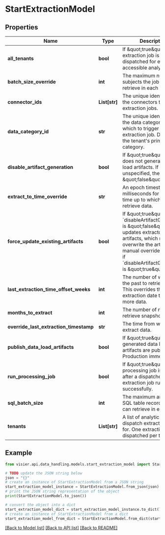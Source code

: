 # StartExtractionModel


## Properties

Name | Type | Description | Notes
------------ | ------------- | ------------- | -------------
**all_tenants** | **bool** | If \&quot;true\&quot;, one extraction job is dispatched for each accessible analytic tenant. | [optional] 
**batch_size_override** | **int** | The maximum number of subjects the job can retrieve in each batch. | [optional] 
**connector_ids** | **List[str]** | The unique identifiers of the connectors to run extraction jobs. | [optional] 
**data_category_id** | **str** | The unique identifier of the data category on which to trigger the extraction job. Default is the tenant&#39;s primary data category. | [optional] 
**disable_artifact_generation** | **bool** | If \&quot;true\&quot;, the job does not generate data load artifacts. If unspecified, the default is \&quot;false\&quot;. | [optional] 
**extract_to_time_override** | **str** | An epoch timestamp in milliseconds for the end time up to which to retrieve data. | [optional] 
**force_update_existing_artifacts** | **bool** | If \&quot;true\&quot; and &#x60;disableArtifactGeneration&#x60; is \&quot;false\&quot;, updates extractor artifacts, which may overwrite the artifacts&#39; manual overrides. Ignored if &#x60;disableArtifactGeneration&#x60; is \&quot;true\&quot;. | [optional] 
**last_extraction_time_offset_weeks** | **int** | The number of weeks in the past to retrieve data. This overrides the last extraction date to retrieve more data. | [optional] 
**months_to_extract** | **int** | The number of months to retrieve snapshot data. | [optional] 
**override_last_extraction_timestamp** | **str** | The time from which to extract data. | [optional] 
**publish_data_load_artifacts** | **bool** | If \&quot;true\&quot;, the generated data load artifacts are published to Production immediately. | [optional] 
**run_processing_job** | **bool** | If \&quot;true\&quot;, a processing job is spawned after a dispatched extraction job runs successfully. | [optional] 
**sql_batch_size** | **int** | The maximum amount of SQL table records the job can retrieve in each batch. | [optional] 
**tenants** | **List[str]** | A list of analytic tenants to dispatch extraction jobs for. One extraction job is dispatched per tenant. | [optional] 

## Example

```python
from visier.api.data_handling.models.start_extraction_model import StartExtractionModel

# TODO update the JSON string below
json = "{}"
# create an instance of StartExtractionModel from a JSON string
start_extraction_model_instance = StartExtractionModel.from_json(json)
# print the JSON string representation of the object
print(StartExtractionModel.to_json())

# convert the object into a dict
start_extraction_model_dict = start_extraction_model_instance.to_dict()
# create an instance of StartExtractionModel from a dict
start_extraction_model_from_dict = StartExtractionModel.from_dict(start_extraction_model_dict)
```
[[Back to Model list]](../README.md#documentation-for-models) [[Back to API list]](../README.md#documentation-for-api-endpoints) [[Back to README]](../README.md)



